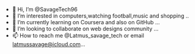 - 👋 Hi, I’m @SavageTech96
- 👀 I’m interested in computers,watching football,music and shopping ..
- 🌱 I’m currently learning on Coursera and also on GitHub ...
- 💞️ I’m looking to collaborate on web designs community ...
- 📫 How to reach me @Latmus_savage_tech or email latmussavage@icloud.com...  
<!---
SavageTech96/SavageTech96 is a ✨ special ✨ repository because its `README.md` (this file) appears on your GitHub profile.
You can click the Preview link to take a look at your changes.
--->
